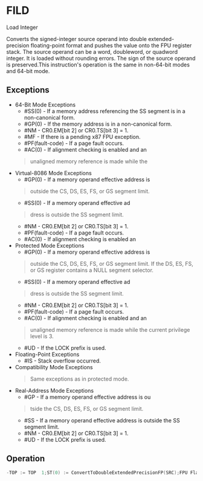 # FILD

Load Integer

Converts the signed-integer source operand into double extended-precision floating-point format and pushes the value onto the FPU register stack.
The source operand can be a word, doubleword, or quadword integer.
It is loaded without rounding errors.
The sign of the source operand is preserved.This instruction's operation is the same in non-64-bit modes and 64-bit mode.

## Exceptions

- 64-Bit Mode Exceptions
  - #SS(0) - If a memory address referencing the SS segment is in a non-canonical form.
  - #GP(0) - If the memory address is in a non-canonical form.
  - #NM - CR0.EM[bit 2] or CR0.TS[bit 3] = 1.
  - #MF - If there is a pending x87 FPU exception.
  - #PF(fault-code) - If a page fault occurs.
  - #AC(0) - If alignment checking is enabled and an
  > unaligned memory reference is made while the 
- Virtual-8086 Mode Exceptions
  - #GP(0) - If a memory operand effective address is
  > outside the CS, DS, ES, FS, or GS segment limit.
  - #SS(0) - If a memory operand effective ad
  > dress is outside the SS segment limit.
  - #NM - CR0.EM[bit 2] or CR0.TS[bit 3] = 1.
  - #PF(fault-code) - If a page fault occurs.
  - #AC(0) - If alignment checking is enabled an
- Protected Mode Exceptions
  - #GP(0) - If a memory operand effective address is
  > outside the CS, DS, ES, FS, or GS segment limit.
  > If the DS, ES, FS, or GS register contains a NULL segment selector.
  - #SS(0) - If a memory operand effective ad
  > dress is outside the SS segment limit.
  - #NM - CR0.EM[bit 2] or CR0.TS[bit 3] = 1.
  - #PF(fault-code) - If a page fault occurs.
  - #AC(0) - If alignment checking is enabled and an
  > unaligned memory reference is made while the 
  > current privilege level is 3.
  - #UD - If the LOCK prefix is used.
- Floating-Point Exceptions
  - #IS - Stack overflow occurred.
- Compatibility Mode Exceptions
  > Same exceptions as in protected mode.
- Real-Address Mode Exceptions
  - #GP - If a memory operand effective address is ou
  > tside the CS, DS, ES, FS, or GS segment limit.
  - #SS - If a memory operand effective address is outside the SS segment limit.
  - #NM - CR0.EM[bit 2] or CR0.TS[bit 3] = 1.
  - #UD - If the LOCK prefix is used.

## Operation

```C
-TOP := TOP  1;ST(0) := ConvertToDoubleExtendedPrecisionFP(SRC);FPU Flags AffectedC1Set to 1 if stack overflow occurred; set to 0 otherwise.C0, C2, C3 Undefined.
```
